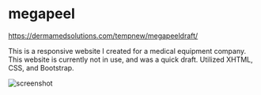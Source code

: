 megapeel
================

https://dermamedsolutions.com/tempnew/megapeeldraft/

This is a responsive website I created for a medical equipment company. This website is currently not in use, and was a quick draft. Utilized XHTML, CSS, and Bootstrap.

![screenshot](http://veganbunny.com/portfolio/images/megapeel/megapeel.png)
